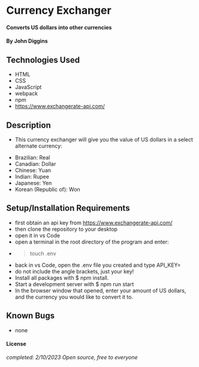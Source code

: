 # Currency Exchanger

#### Converts US dollars into other currencies 

#### By John Diggins

## Technologies Used

* HTML
* CSS
* JavaScript
* webpack
* npm
* https://www.exchangerate-api.com/

## Description

* This currency exchanger will give you the value of US dollars in a select alternate currency:
- Brazilian: Real
- Canadian: Dollar
- Chinese: Yuan
- Indian: Rupee
- Japanese: Yen
- Korean (Republic of): Won


## Setup/Installation Requirements
- first obtain an api key from  https://www.exchangerate-api.com/
- then clone the repository to your desktop
- open it in vs Code
- open a terminal in the root directory of the program and enter:
- > touch .env
- back in vs Code, open the .env file you created and type API_KEY=<YOUR KEY> 
- do not include the angle brackets, just your key!
- Install all packages with $ npm install.
- Start a development server with $ npm run start
- In the browser window that opened, enter your amount of US dollars, and the currency you would like to convert it to. 

## Known Bugs

* none

#### License
_completed: 2/10/2023 Open source, free to everyone_